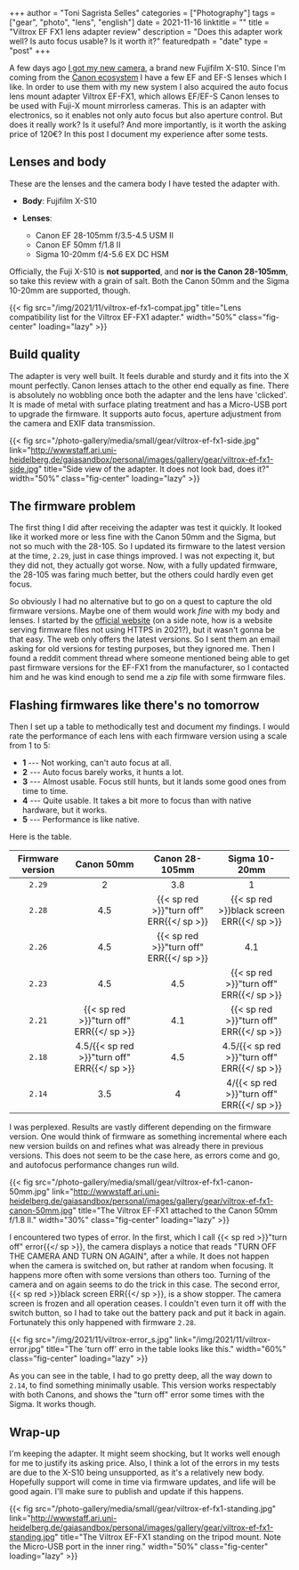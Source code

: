 +++
author = "Toni Sagrista Selles"
categories = ["Photography"]
tags = ["gear", "photo", "lens", "english"]
date = 2021-11-16
linktitle = ""
title = "Viltrox EF FX1 lens adapter review"
description = "Does this adapter work well? Is auto focus usable? Is it worth it?"
featuredpath = "date"
type = "post"
+++

A few days ago [I got my new camera](/blog/2021/fuji-x-s10-first-impressions), a brand new Fujifilm X-S10. Since I'm coming from the [Canon ecosystem](/photography) I have a few EF and EF-S lenses which I like. In order to use them with my new system I also acquired the auto focus lens mount adapter Viltrox EF-FX1, which allows EF/EF-S Canon lenses to be used with Fuji-X mount mirrorless cameras. This is an adapter with electronics, so it enables not only auto focus but also aperture control. But does it really work? Is it useful? And more importantly, is it worth the asking price of 120€? In this post I document my experience after some tests.

<!--more-->

## Lenses and body

These are the lenses and the camera body I have tested the adapter with.

- **Body**: Fujifilm X-S10

- **Lenses**:
    - Canon EF 28-105mm f/3.5-4.5 USM II
    - Canon EF 50mm f/1.8 II
    - Sigma 10-20mm f/4-5.6 EX DC HSM

Officially, the Fuji X-S10 is **not supported**, and **nor is the Canon 28-105mm**, so take this review with a grain of salt. Both the Canon 50mm and the Sigma 10-20mm are supported, though.

{{< fig src="/img/2021/11/viltrox-ef-fx1-compat.jpg" title="Lens compatibility list for the Viltrox EF-FX1 adapter." width="50%" class="fig-center" loading="lazy" >}}

## Build quality

The adapter is very well built. It feels durable and sturdy and it fits into the X mount perfectly. Canon lenses attach to the other end equally as fine. There is absolutely no wobbling once both the adapter and the lens have 'clicked'. It is made of metal with surface plating treatment and has a Micro-USB port to upgrade the firmware. It supports auto focus, aperture adjustment from the camera and EXIF data transmission.

{{< fig src="/photo-gallery/media/small/gear/viltrox-ef-fx1-side.jpg" link="http://wwwstaff.ari.uni-heidelberg.de/gaiasandbox/personal/images/gallery/gear/viltrox-ef-fx1-side.jpg" title="Side view of the adapter. It does not look bad, does it?" width="50%" class="fig-center" loading="lazy" >}}

## The firmware problem

The first thing I did after receiving the adapter was test it quickly. It looked like it worked more or less fine with the Canon 50mm and the Sigma, but not so much with the 28-105. So I updated its firmware to the latest version at the time, `2.29`, just in case things improved. I was not expecting it, but they did not, they actually got worse. Now, with a fully updated firmware, the 28-105 was faring much better, but the others could hardly even get focus.

So obviously I had no alternative but to go on a quest to capture the old firmware versions. Maybe one of them would work *fine* with my body and lenses. I started by the [official website](http://viltrox.com) (on a side note, how is a website serving firmware files not using HTTPS in 2021?), but it wasn't gonna be that easy. The web only offers the latest versions. So I sent them an email asking for old versions for testing purposes, but they ignored me. Then I found a reddit comment thread where someone mentioned being able to get past firmware versions for the EF-FX1 from the manufacturer, so I contacted him and he was kind enough to send me a *zip* file with some firmware files.

## Flashing firmwares like there's no tomorrow

Then I set up a table to methodically test and document my findings. I would rate the performance of each lens with each firmware version using a scale from 1 to 5:

- **1** --- Not working, can't auto focus at all.
- **2** --- Auto focus barely works, it hunts a lot.
- **3** --- Almost usable. Focus still hunts, but it lands some good ones from time to time.
- **4** --- Quite usable. It takes a bit more to focus than with native hardware, but it works.
- **5** --- Performance is like native.

Here is the table.

| Firmware version     | Canon 50mm     | Canon 28-105mm     | Sigma 10-20mm       |
|    :----:            |     :----:     |     :----:         |     :----:          |
| `2.29`               | 2              | 3.8                | 1                   |
| `2.28`               | 4.5            | {{< sp red >}}"turn off" ERR{{</ sp >}}     | {{< sp red >}}black screen ERR{{</ sp >}}    |
| `2.26`               | 4.5            | {{< sp red >}}"turn off" ERR{{</ sp >}}     | 4.1    |
| `2.23`               | 4.5            | 4.5                | {{< sp red >}}"turn off" ERR{{</ sp >}}                   |
| `2.21`               | {{< sp red >}}"turn off" ERR{{</ sp >}}              | 4.1                | {{< sp red >}}"turn off" ERR{{</ sp >}}                   |
| `2.18`               | 4.5/{{< sp red >}}"turn off" ERR{{</ sp >}}              | 4.5               | 4.5/{{< sp red >}}"turn off" ERR{{</ sp >}}                   |
| `2.14`               | 3.5              | 4               | 4/{{< sp red >}}"turn off" ERR{{</ sp >}}                   |

I was perplexed. Results are vastly different depending on the firmware version. One would think of firmware as something incremental where each new version builds on and refines what was already there in previous versions. This does not seem to be the case here, as errors come and go, and autofocus performance changes run wild.

{{< fig src="/photo-gallery/media/small/gear/viltrox-ef-fx1-canon-50mm.jpg" link="http://wwwstaff.ari.uni-heidelberg.de/gaiasandbox/personal/images/gallery/gear/viltrox-ef-fx1-canon-50mm.jpg" title="The Viltrox EF-FX1 attached to the Canon 50mm f/1.8 II." width="30%" class="fig-center" loading="lazy" >}}

I encountered two types of error. In the first, which I call {{< sp red >}}"turn off" error{{</ sp >}}, the camera displays a notice that reads "TURN OFF THE CAMERA AND TURN ON AGAIN", after a while. It does not happen when the camera is switched on, but rather at random when focusing. It happens more often with some versions than others too. Turning of the camera and on again seems to do the trick in this case.
The second error, {{< sp red >}}black screen ERR{{</ sp >}}, is a show stopper. The camera screen is frozen and all operation ceases. I couldn't even turn it off with the switch button, so I had to take out the battery pack and put it back in again. Fortunately this only happened with firmware `2.28`.

{{< fig src="/img/2021/11/viltrox-error_s.jpg" link="/img/2021/11/viltrox-error.jpg" title="The 'turn off' erro in the table looks like this." width="60%" class="fig-center" loading="lazy" >}}

As you can see in the table, I had to go pretty deep, all the way down to `2.14`, to find something minimally usable. This version works respectably with both Canons, and shows the "turn off" error some times with the Sigma. It works though.

## Wrap-up

I'm keeping the adapter. It might seem shocking, but It works well enough for me to justify its asking price. Also, I think a lot of the errors in my tests are due to the X-S10 being unsupported, as it's a relatively new body. Hopefully support will come in time via firmware updates, and life will be good again. I'll make sure to publish and update if this happens.

{{< fig src="/photo-gallery/media/small/gear/viltrox-ef-fx1-standing.jpg" link="http://wwwstaff.ari.uni-heidelberg.de/gaiasandbox/personal/images/gallery/gear/viltrox-ef-fx1-standing.jpg" title="The Viltrox EF-FX1 standing on the tripod mount. Note the Micro-USB port in the inner ring." width="50%" class="fig-center" loading="lazy" >}}
